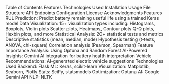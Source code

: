 Table of Contents
Features
Technologies Used
Installation
Usage
File Structure
API Endpoints
Configuration
License
Acknowledgments
Features
RUL Prediction: Predict battery remaining useful life using a trained Keras model
Data Visualization: 15+ visualization types including:
Histograms, Boxplots, Violin plots
Scatter plots, Heatmaps, Contour plots
Q-Q plots, Hexbin plots, and more
Statistical Analysis:
20+ statistical tests and metrics
Descriptive statistics (mean, median, mode)
Hypothesis testing (t-tests, ANOVA, chi-square)
Correlation analysis (Pearson, Spearman)
Feature Importance Analysis: Using Optuna and Random Forest
AI-Powered Insights: Gemini AI integration for battery health interpretation
Vehicle Recommendations: AI-generated electric vehicle suggestions
Technologies Used
Backend: Flask
ML: Keras, scikit-learn
Visualization: Matplotlib, Seaborn, Plotly
Stats: SciPy, statsmodels
Optimization: Optuna
AI: Google Gemini API
NLP: NLTK
